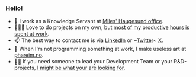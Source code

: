 ### Hello!

- 👋 I work as a Knowledge Servant at [Miles' Haugesund office](https://miles.no). 
- 👨🏻‍💻 Love to do projects on my own, but [most of my productive hours is spent at work](https://github.com/miles-no).
- 📫 The best way to contact me is via [LinkedIn](https://www.linkedin.com/in/phareim/) or ~[Twitter](https://twitter.com/phareim)~ [X](https://x.com/phareim).
- 🎨 When I'm not programming something at work, I make useless art at [phareim.no](https://phareim.no).
- 🕴🏻 If you need someone to lead your Development Team or your R&D-projects, [I might be what your are looking for](https://www.linkedin.com/in/phareim/).

<!--
**phareim/phareim** is a ✨ _special_ ✨ repository because its `README.md` (this file) appears on your GitHub profile.

Here are some ideas to get you started:

- 🔭 I’m currently working on ...
- 🌱 I’m currently learning ...
- 👯 I’m looking to collaborate on ...
- 🤔 I’m looking for help with ...
- 💬 Ask me about ...
- 📫 How to reach me: ...
- 😄 Pronouns: ...
- ⚡ Fun fact: ...
-->
